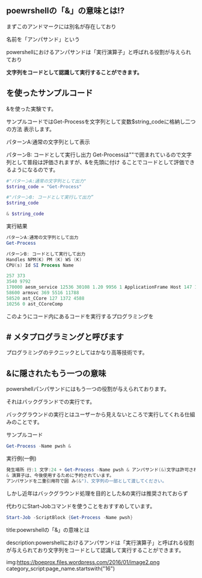 
## poewrshellの「&」の意味とは!?

まずこのアンドマークには別名が存在しており

名前を「アンパサンド」という

powershellにおけるアンパサンドは「実行演算子」と呼ばれる役割が与えられており

<strong>文字列をコードとして認識して実行することができます。</strong>

## を使ったサンプルコード

&を使った実験です。 

サンプルコードではGet-Processを文字列として変数$string_codeに格納し二つの方法 表示します。 

パターンA:通常の文字列として表示

パターンB: コードとして実行し出力 Get-Processは""で囲まれているので文字列として普段は評価されますが、&を先頭に付け ることでコードとして評価できるようになるのです。

```ps1 
#"パターンA:通常の文字列として出力" 
$string_code = "Get-Process"

#"パターンB: コードとして実行して出力” 
$string_code 

& $string_code 
```


実行結果 
```ps1 
パターンA:通常の文字列として出力 
Get-Process

パターンB: コードとして実行して出力 
Handles NPM(K) PM (K) WS (K)
CPU(s) Id SI Process Name

257 373
3540 9792
170000 aesm_service 12536 30108 1.20 9956 1 ApplicationFrame Host 147 1956 4496
58600 armsvc 369 5516 11788
58520 ast_CCore 127 1372 4588
10256 0 ast_CCoreComp
```

このようにコード内にあるコードを実行するプログラミングを 

## # メタプログラミングと呼びます

プログラミングのテクニックとしてはかなり高等技術です。

## &に隠されたもう一つの意味

powershellパンパサンドにはもう一つの役割が与えられております。

それはバックグランドでの実行です。 

バックグラウンドの実行とはユーザーから見えないところで実行してくれる仕組みのことです。

サンプルコード

```ps1 
Get-Process -Name pwsh & 
``` 

実行例(一例) 

```ps1 
発生場所 行:1 文字:24 + Get-Process -Name pwsh & アンパサンド(&)文字は許可されていません。
& 演算子は、今後使用するために予約されています。
アンパサンドを二重引用符で囲 み(&")、文字列の一部として渡してください。 
```



しかし近年はバックグラウンド処理を目的とした&の実行は推奨されておらず

代わりにStart-Jobコマンドを使うことをおすすめしています。

```ps1
Start-Job -ScriptBlock {Get-Process -Name pwsh} 
```

title:poewrshellの「&」の意味とは

description:powershellにおけるアンパサンドは「実行演算子」と呼ばれる役割が与えられており文字列をコードとして認識して実行することができます。

img:https://boeprox.files.wordpress.com/2016/01/image2.png
category_script:page_name.startswith("16")


